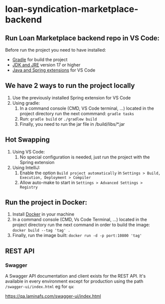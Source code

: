 # loan-syndication-marketplace-backend

## Run Loan Marketplace backend repo in VS Code:

Before run the project you need to have installed:

  * [Gradle](https://gradle.org/install/) for build the project  
  * [JDK and JRE](https://code.visualstudio.com/docs/languages/java) version 17 or higher
  * [Java and Spring extensions](https://code.visualstudio.com/docs/java/extensions) for VS Code

## We have 2 ways to run the project locally

  1. Use the previously installed Spring extension for VS Code
  2. Using gradle:
      1. In a command console (CMD, VS Code terminal, ...) located in the project directory run the next commmand:  `gradle tasks`
      2. Run: `gradle build` or `./gradlew build`
      3. Finally, you need to run the jar file in /build/libs/*.jar

## Hot Swapping

  1. Using VS Code:
     1. No special configuration is needed, just run the project with the Spring extension
  2. Using IntelliJ:
     1. Enable the option `Build project automatically` in `Settings > Build, Execution, Deployment > Compiler`
     2. Allow auto-make to start in `Settings > Advanced Settings > Registry`

## Run the project in Docker:

  1. Install [Docker](https://docs.docker.com/desktop/?_gl=1*wujekh*_ga*ODE2OTc5NDcxLjE2OTE2ODI4MTI.*_ga_XJWPQMJYHQ*MTY5MjIxNjc1Ny41LjEuMTY5MjIxODQ3Ni4yMC4wLjA.) in your machine
  2. In a command console (CMD, Vs Code Terminal, ...) located in the project directory run the next command in order to build the image: `docker build --tag 'tag' . `
  3. Finally, run the image built: `docker run -d -p port:10800 'tag'`

## REST API

### Swagger

A Swagger API documentation and client exists for the REST API.  It's available in every environment except for production using the path `/swagger-ui/index.html` eg for `qa`:

https://qa.laminafs.com/swagger-ui/index.html

